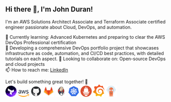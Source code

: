 ## Hi there 👋, I'm John Duran!  
I'm an AWS Solutions Architect Associate and Terraform Associate certified engineer passionate about Cloud, DevOps, and automation.  

🌱 Currently learning: Advanced Kubernetes and preparing to clear the AWS DevOps Professional certification  
🔭 Developing a comprehensive DevOps portfolio project that showcases infrastructure as code, automation, and CI/CD best practices, with detailed tutorials on each aspect.
👯 Looking to collaborate on: Open-source DevOps and cloud projects  
📫 How to reach me: [LinkedIn](https://www.linkedin.com/in/johnduranalzate/)  

Let's build something great together! 🚀  
<img src="https://github.com/johalduran7/ci-cd-pipelines-terraform-aws/blob/master/resources/terraform.png" width="35">  <img src="https://github.com/johalduran7/ci-cd-pipelines-terraform-aws/blob/master/resources/aws.png" width="35">  <img src="https://github.com/johalduran7/ci-cd-pipelines-terraform-aws/blob/master/resources/github.png" width="35">  <img src="https://github.com/johalduran7/ci-cd-pipelines-terraform-aws/blob/master/resources/gitlab.png" width="35">  <img src="https://github.com/johalduran7/ci-cd-pipelines-terraform-aws/blob/master/resources/jenkins.png" width="35">  <img src="https://github.com/johalduran7/ci-cd-pipelines-terraform-aws/blob/master/resources/k8s.png" width="35">  <img src="https://github.com/johalduran7/ci-cd-pipelines-terraform-aws/blob/master/resources/prometheus.png" width="35">  <img src="https://github.com/johalduran7/ci-cd-pipelines-terraform-aws/blob/master/resources/grafana.png" width="35">  <img src="https://github.com/johalduran7/ci-cd-pipelines-terraform-aws/blob/master/resources/Argo_CD.png" width="35"> 
